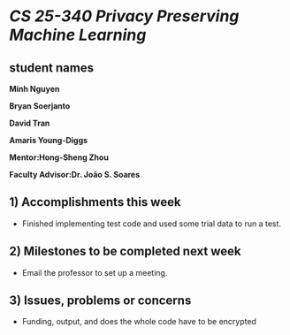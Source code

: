 # *CS 25-340 Privacy Preserving Machine Learning*

## student names
**Minh Nguyen**

**Bryan Soerjanto** 

**David Tran**

**Amaris Young-Diggs**

**Mentor:Hong-Sheng Zhou**

**Faculty Advisor:Dr. João S. Soares**

## 1) Accomplishments this week ##
   - Finished implementing test code and used some trial data to run a test.

## 2) Milestones to be completed next week ##
   - Email the professor to set up a meeting.

## 3) Issues, problems or concerns ##
   - Funding, output, and does the whole code have to be encrypted
   



